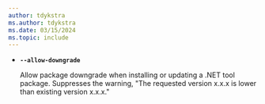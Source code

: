 ```yaml
---
author: tdykstra
ms.author: tdykstra
ms.date: 03/15/2024
ms.topic: include
---
```

- **`--allow-downgrade`**

  Allow package downgrade when installing or updating a .NET tool package. Suppresses the warning, "The requested version x.x.x is lower than existing version x.x.x."
